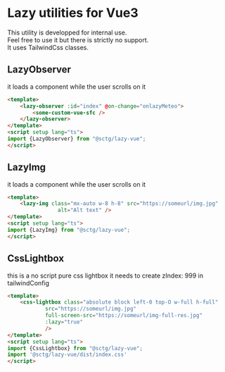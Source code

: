# Lazy utilities for Vue3
This utility is developped for internal use.  
Feel free to use it but there is strictly no support.  
It uses TailwindCss classes.

## LazyObserver
it loads a component while the user scrolls on it
```html
<template>
    <lazy-observer :id="index" @on-change="onlazyMeteo">
        <some-custom-vue-sfc />
    </lazy-observer>
</template>
<script setup lang="ts">
import {LazyObserver} from "@sctg/lazy-vue";
</script>
```
## LazyImg
it loads a component while the user scrolls on it
```html
<template>
    <lazy-img class="mx-auto w-8 h-8" src="https://someurl/img.jpg"
                alt="Alt text" />
</template>
<script setup lang="ts">
import {LazyImg} from "@sctg/lazy-vue";
</script>
```

## CssLightbox
this is a no script pure css lightbox
it needs to create zIndex: 999 in tailwindConfig
```html
<template>
    <css-lightbox class="absolute block left-0 top-O w-full h-full"
            src="https://someurl/img.jpg"
            full-screen-src="https://someurl/img-full-res.jpg"
            :lazy="true"
            />
</template>
<script setup lang="ts">
import {CssLightbox} from "@sctg/lazy-vue";
import '@sctg/lazy-vue/dist/index.css'
</script>

```